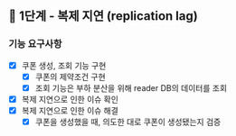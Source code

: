 ## 🚀 1단계 - 복제 지연 (replication lag)

### 기능 요구사항
- [x] 쿠폰 생성, 조회 기능 구현
   - [x] 쿠폰의 제약조건 구현
   - [x] 조회 기능은 부하 분산을 위해 reader DB의 데이터를 조회
- [x] 복제 지연으로 인한 이슈 확인
- [x] 복제 지연으로 인한 이슈 해결
   - [x] 쿠폰을 생성했을 때, 의도한 대로 쿠폰이 생성됐는지 검증
